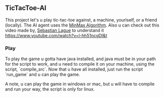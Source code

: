 ## TicTacToe-AI

This project let's u play tic-tac-toe against, a machine, yourlself, or a friend (locally).
The AI agent uses the [MinMax Algorithm](https://en.wikipedia.org/wiki/Minimax). Also u can check out this video made by, [Sebastian Lague](https://github.com/SebLague) to understand it https://www.youtube.com/watch?v=l-hh51ncgDI&t

### Play

To play the game u gotta have java installed, and java must be in your path for the script to work, and u need to compile it on your machine, using the script,
´compile_src´.
Now that u have all installed, just run the script ´run_game´ and u can play the game.
    
A note, u can play the game in windows or mac, but u will have to compile and run your way, the script is only for linux.



